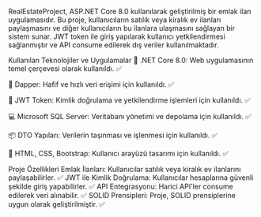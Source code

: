 RealEstateProject, ASP.NET Core 8.0 kullanılarak geliştirilmiş bir emlak ilan uygulamasıdır. Bu proje, kullanıcıların satılık veya kiralık ev ilanları paylaşmasını ve diğer kullanıcıların bu ilanlara ulaşmasını sağlayan bir sistem sunar. JWT token ile giriş yapılarak kullanıcı yetkilendirmesi sağlanmıştır ve API consume edilerek dış veriler kullanılmaktadır.

Kullanılan Teknolojiler ve Uygulamalar 🤖
.NET Core 8.0: Web uygulamasının temel çerçevesi olarak kullanıldı. ✅

🔄 Dapper: Hafif ve hızlı veri erişimi için kullanıldı. ✅

🔐 JWT Token: Kimlik doğrulama ve yetkilendirme işlemleri için kullanıldı. ✅

💻 Microsoft SQL Server: Veritabanı yönetimi ve depolama için kullanıldı. ✅

📦 DTO Yapıları: Verilerin taşınması ve işlenmesi için kullanıldı. ✅

🎨 HTML, CSS, Bootstrap: Kullanıcı arayüzü tasarımı için kullanıldı. ✅

Proje Özellikleri
Emlak İlanları: Kullanıcılar satılık veya kiralık ev ilanlarını paylaşabilirler. ✅
JWT ile Kimlik Doğrulama: Kullanıcılar hesaplarına güvenli şekilde giriş yapabilirler. ✅
API Entegrasyonu: Harici API'ler consume edilerek veri alınabilir. ✅
SOLID Prensipleri: Proje, SOLID prensiplerine uygun olarak geliştirilmiştir. ✅
